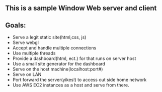 ## This is a sample Window Web server and client

## Goals:
* Serve a legit static site(html,css, js)
* Serve webgl
* Accept and handle multiple connections
* Use multiple threads
* Provide a dashboard(html, ect.) for that runs on server host
* Use a small site generator for the dashboard
* Serve on the host machine(localhost:port#)
* Serve on LAN
* Port forward the server(yikes!) to access out side home network
* Use AWS EC2 instances as a host and serve from there.

